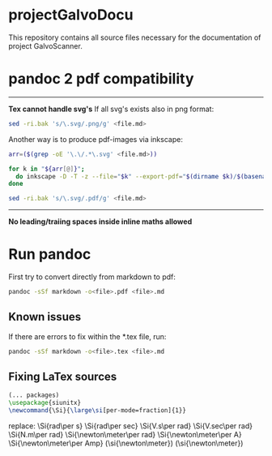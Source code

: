 # projectGalvoDocu #
This repository contains all source files necessary for the documentation of project GalvoScanner.

# pandoc 2 pdf compatibility #
---
__Tex cannot handle svg's__
If all svg's exists also in png format:   
```bash
sed -ri.bak 's/\.svg/.png/g' <file.md>
```

Another way is to produce pdf-images via inkscape: 
```bash
arr=($(grep -oE '\.\/.*\.svg' <file.md>))

for k in "${arr[@]}"; 
  do inkscape -D -T -z --file="$k" --export-pdf="$(dirname $k)/$(basename $k .svg).pdf" --export-latex;
done

sed -ri.bak 's/\.svg/.pdf/g' <file.md>
```
---
__No leading/traiing spaces inside inline maths allowed__

# Run pandoc #
First try to convert directly from markdown to pdf: 
```bash
pandoc -sSf markdown -o<file>.pdf <file>.md
```
## Known issues ##
If there are errors to fix within the *.tex file, run: 
```bash
pandoc -sSf markdown -o<file>.tex <file>.md
```

## Fixing LaTex sources ##
```latex
(... packages)
\usepackage{siunitx}
\newcommand{\Si}{\large\si[per-mode=fraction]{1}}
```

replace:
\Si\{rad\per s\}            \Si\{rad\per sec\}
\Si\{V.s\per rad\}          \Si\{V.sec\per rad\}
\Si\{N.m\per rad\}          \Si\{\newton\meter\per rad\}
\Si\{\newton\meter\per A\}  \Si\{\newton\meter\per Amp\}
\(\si\{\newton\meter\}\)    \(\si{\newton\meter}\)